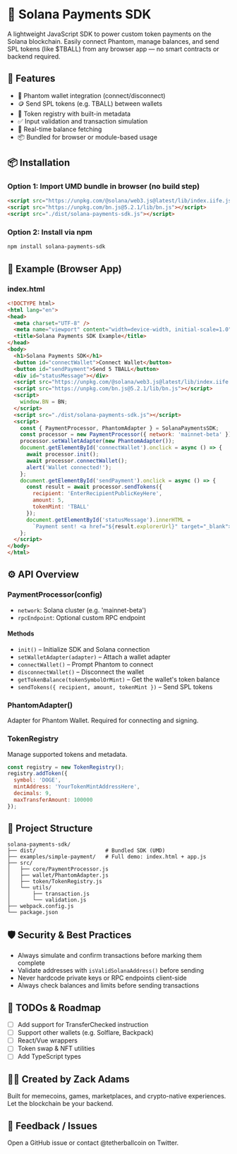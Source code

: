 # 🏐 Solana Payments SDK

A lightweight JavaScript SDK to power custom token payments on the Solana blockchain. Easily connect Phantom, manage balances, and send SPL tokens (like $TBALL) from any browser app — no smart contracts or backend required.

## 🚀 Features

- 🔐 Phantom wallet integration (connect/disconnect)
- 🪙 Send SPL tokens (e.g. TBALL) between wallets
- 🧠 Token registry with built-in metadata
- ✅ Input validation and transaction simulation
- 🔄 Real-time balance fetching
- 📦 Bundled for browser or module-based usage

## 📦 Installation

### Option 1: Import UMD bundle in browser (no build step)

```html
<script src="https://unpkg.com/@solana/web3.js@latest/lib/index.iife.js"></script>
<script src="https://unpkg.com/bn.js@5.2.1/lib/bn.js"></script>
<script src="./dist/solana-payments-sdk.js"></script>
```

### Option 2: Install via npm

```bash
npm install solana-payments-sdk
```

## 🧪 Example (Browser App)

### index.html

```html
<!DOCTYPE html>
<html lang="en">
<head>
  <meta charset="UTF-8" />
  <meta name="viewport" content="width=device-width, initial-scale=1.0" />
  <title>Solana Payments SDK Example</title>
</head>
<body>
  <h1>Solana Payments SDK</h1>
  <button id="connectWallet">Connect Wallet</button>
  <button id="sendPayment">Send 5 TBALL</button>
  <div id="statusMessage"></div>
  <script src="https://unpkg.com/@solana/web3.js@latest/lib/index.iife.js"></script>
  <script src="https://unpkg.com/bn.js@5.2.1/lib/bn.js"></script>
  <script>
    window.BN = BN;
  </script>
  <script src="./dist/solana-payments-sdk.js"></script>
  <script>
    const { PaymentProcessor, PhantomAdapter } = SolanaPaymentsSDK;
    const processor = new PaymentProcessor({ network: 'mainnet-beta' });
    processor.setWalletAdapter(new PhantomAdapter());
    document.getElementById('connectWallet').onclick = async () => {
      await processor.init();
      await processor.connectWallet();
      alert('Wallet connected!');
    };
    document.getElementById('sendPayment').onclick = async () => {
      const result = await processor.sendTokens({
        recipient: 'EnterRecipientPublicKeyHere',
        amount: 5,
        tokenMint: 'TBALL'
      });
      document.getElementById('statusMessage').innerHTML =
        `Payment sent! <a href="${result.explorerUrl}" target="_blank">View on Solscan</a>`;
    };
  </script>
</body>
</html>
```

## ⚙️ API Overview

### PaymentProcessor(config)
- `network`: Solana cluster (e.g. 'mainnet-beta')
- `rpcEndpoint`: Optional custom RPC endpoint

#### Methods
- `init()` – Initialize SDK and Solana connection
- `setWalletAdapter(adapter)` – Attach a wallet adapter
- `connectWallet()` – Prompt Phantom to connect
- `disconnectWallet()` – Disconnect the wallet
- `getTokenBalance(tokenSymbolOrMint)` – Get the wallet's token balance
- `sendTokens({ recipient, amount, tokenMint })` – Send SPL tokens

### PhantomAdapter()
Adapter for Phantom Wallet. Required for connecting and signing.

### TokenRegistry
Manage supported tokens and metadata.

```javascript
const registry = new TokenRegistry();
registry.addToken({
  symbol: 'DOGE',
  mintAddress: 'YourTokenMintAddressHere',
  decimals: 9,
  maxTransferAmount: 100000
});
```

## 📁 Project Structure

```
solana-payments-sdk/
├── dist/                      # Bundled SDK (UMD)
├── examples/simple-payment/   # Full demo: index.html + app.js
├── src/
│   ├── core/PaymentProcessor.js
│   ├── wallet/PhantomAdapter.js
│   ├── token/TokenRegistry.js
│   └── utils/
│       ├── transaction.js
│       └── validation.js
├── webpack.config.js
└── package.json
```

## 🛡️ Security & Best Practices

- Always simulate and confirm transactions before marking them complete
- Validate addresses with `isValidSolanaAddress()` before sending
- Never hardcode private keys or RPC endpoints client-side
- Always check balances and limits before sending transactions

## 🧠 TODOs & Roadmap

- [ ] Add support for TransferChecked instruction
- [ ] Support other wallets (e.g. Solflare, Backpack)
- [ ] React/Vue wrappers
- [ ] Token swap & NFT utilities
- [ ] Add TypeScript types

## 👨‍🍳 Created by Zack Adams

Built for memecoins, games, marketplaces, and crypto-native experiences.
Let the blockchain be your backend.

## 🧵 Feedback / Issues

Open a GitHub issue or contact @tetherballcoin on Twitter.
